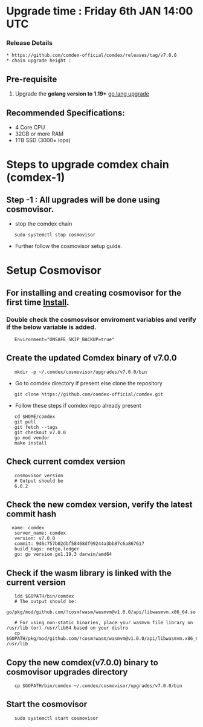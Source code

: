 # Upgrade time : Friday 6th JAN 14:00 UTC

### Release Details
    * https://github.com/comdex-official/comdex/releases/tag/v7.0.0
    * chain upgrade height : 


## Pre-requisite
1. Upgrade the **golang version to 1.19+** [go lang upgrade](https://go.dev/doc/install)

## Recommended Specifications:
   * 4 Core CPU
   * 32GB or more RAM
   * 1TB SSD (3000+ iops)

# Steps to upgrade comdex chain (comdex-1)

## Step -1 : All upgrades will be done using cosmovisor.

* stop the comdex chain

```shell
   sudo systemctl stop cosmovisor
```

* Further follow the cosmovisor setup guide.

# Setup Cosmovisor

## For installing and creating cosmovisor for the first time [Install](https://github.com/comdex-official/networks/blob/main/testnet/cosmovisor-setup.md). 

### Double check the cosmosvisor enviroment variables and verify if the below variable is added.

```shell
   Environment="UNSAFE_SKIP_BACKUP=true"
```

## Create the updated Comdex binary of v7.0.0

```shell
   mkdir -p ~/.comdex/cosmovisor/upgrades/v7.0.0/bin
```
* Go to comdex directory if present else clone the repository

```shell
   git clone https://github.com/comdex-official/comdex.git
```

* Follow these steps if comdex repo already present

```shell
   cd $HOME/comdex
   git pull
   git fetch --tags
   git checkout v7.0.0
   go mod vendor
   make install
```

## Check current comdex version
```shell
   cosmovisor version
   # Output should be
   6.0.2
```

## Check the new comdex version, verify the latest commit hash

```shell
  name: comdex
   server_name: comdex
   version: v7.0.0
   commit: 946c757b02dbf58468df99244a3bb87c6a867617
   build_tags: netgo,ledger
   go: go version go1.19.3 darwin/amd64

```

## Check if the wasm library is linked with the current version 

```shell
   ldd $GOPATH/bin/comdex
   # The output should be:
   go/pkg/mod/github.com/!cosm!wasm/wasmvm@v1.0.0/api/libwasmvm.x86_64.so

   # For using non-static binaries, place your wasmvm file library on /usr/lib (or) /usr/lib64 based on your distro
   cp $GOPATH/pkg/mod/github.com/!cosm!wasm/wasmvm@v1.0.0/api/libwasmvm.x86_64.so /usr/lib
```


## Copy the new comdex(v7.0.0) binary to cosmovisor upgrades directory

```shell
   cp $GOPATH/bin/comdex ~/.comdex/cosmovisor/upgrades/v7.0.0/bin
```

## Start the cosmovisor

```shell
   sudo systemctl start cosmovisor
```

